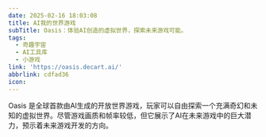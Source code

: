 ```yaml
---
date: 2025-02-16 18:03:08
title: AI我的世界游戏
subTitle: Oasis：体验AI创造的虚拟世界，探索未来游戏可能。
tags:
  - 奇趣宇宙
  - AI工具库  
  - 小游戏
link: 'https://oasis.decart.ai/'
abbrlink: cdfad36
icon:
---
```


Oasis 是全球首款由AI生成的开放世界游戏，玩家可以自由探索一个充满奇幻和未知的虚拟世界。尽管游戏画质和帧率较低，但它展示了AI在未来游戏中的巨大潜力，预示着未来游戏开发的方向。